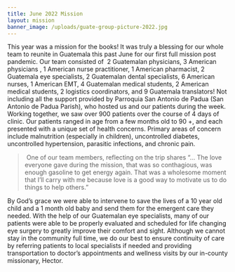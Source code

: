 ```yaml
---
title: June 2022 Mission
layout: mission
banner_image: /uploads/guate-group-picture-2022.jpg
---
```

This year was a mission for the books\! It was truly a blessing for our whole team to reunite in Guatemala this past June for our first full mission post pandemic. Our team consisted of&nbsp; 2 Guatemalan physicians, 3 American physicians , 1 American nurse practitioner, 1 American pharmacist, 2 Guatemala eye specialists, 2 Guatemalan dental specialists, 6 American nurses, 1 American EMT, 4 Guatemalan medical students, 2 American medical students, 2 logistics coordinators, and 9 Guatemala translators\! Not including all the support provided by Parroquia San Antonio de Padua (San Antonio de Padua Parish), who hosted us and our patients during the week.&nbsp; Working together, we saw over 900 patients over the course of 4 days of clinic. Our patients ranged in age from a few months old to 90 +, and each presented with a unique set of health concerns. Primary areas of concern include malnutrition (especially in children), uncontrolled diabetes, uncontrolled hypertension, parasitic infections, and chronic pain.

> &nbsp;One of our team members, reflecting on the trip shares “... The love everyone gave during the mission, that was so conthagious, was enough gasoline to get energy again. That was a wholesome moment that I’ll carry with me because love is a good way to motivate us to do things to help others.”

By God’s grace we were able to intervene to save the lives of a 10 year old child and a 1 month old baby and send them for the emergent care they needed. With the help of our Guatemalan eye specialists, many of our patients were able to be properly evaluated and scheduled for life changing eye surgery to greatly improve their comfort and sight. Although we cannot stay in the community full time, we do our best to ensure continuity of care by referring patients to local specialists if needed and providing transportation to doctor’s appointments and wellness visits by our in-county missionary, Hector.

&nbsp;
